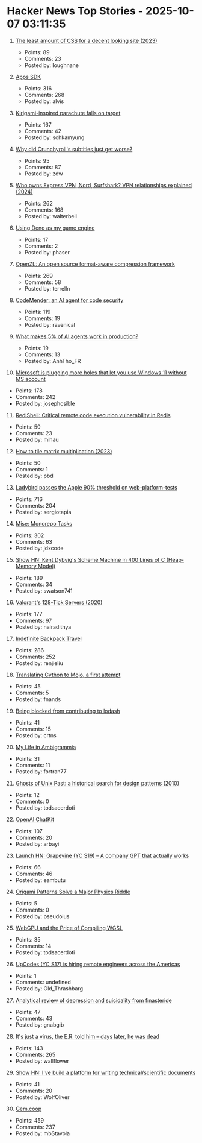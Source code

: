 # Hacker News Top Stories - 2025-10-07 03:11:35

1. [The least amount of CSS for a decent looking site (2023)](https://thecascade.dev/article/least-amount-of-css/)
   - Points: 89
   - Comments: 23
   - Posted by: loughnane

2. [Apps SDK](https://developers.openai.com/apps-sdk/)
   - Points: 316
   - Comments: 268
   - Posted by: alvis

3. [Kirigami-inspired parachute falls on target](https://physicsworld.com/a/kirigami-inspired-parachute-falls-on-target/)
   - Points: 167
   - Comments: 42
   - Posted by: sohkamyung

4. [Why did Crunchyroll's subtitles just get worse?](https://animebythenumbers.substack.com/p/worse-crunchyroll-subtitles)
   - Points: 95
   - Comments: 87
   - Posted by: zdw

5. [Who owns Express VPN, Nord, Surfshark? VPN relationships explained (2024)](https://windscribe.com/blog/the-vpn-relationship-map/)
   - Points: 262
   - Comments: 168
   - Posted by: walterbell

6. [Using Deno as my game engine](https://explodi.tubatuba.net/2025/09/26/using-deno-as-my-game-engine)
   - Points: 17
   - Comments: 2
   - Posted by: phaser

7. [OpenZL: An open source format-aware compression framework](https://engineering.fb.com/2025/10/06/developer-tools/openzl-open-source-format-aware-compression-framework/)
   - Points: 269
   - Comments: 58
   - Posted by: terrelln

8. [CodeMender: an AI agent for code security](https://deepmind.google/discover/blog/introducing-codemender-an-ai-agent-for-code-security/)
   - Points: 119
   - Comments: 19
   - Posted by: ravenical

9. [What makes 5% of AI agents work in production?](https://www.motivenotes.ai/p/what-makes-5-of-ai-agents-actually)
   - Points: 19
   - Comments: 13
   - Posted by: AnhTho_FR

10. [Microsoft is plugging more holes that let you use Windows 11 without MS account](https://www.theverge.com/news/793579/microsoft-windows-11-local-account-bypass-workaround-changes)
   - Points: 178
   - Comments: 242
   - Posted by: josephcsible

11. [RediShell: Critical remote code execution vulnerability in Redis](https://www.wiz.io/blog/wiz-research-redis-rce-cve-2025-49844)
   - Points: 50
   - Comments: 23
   - Posted by: mihau

12. [How to tile matrix multiplication (2023)](https://alvinwan.com/how-to-tile-matrix-multiplication/)
   - Points: 50
   - Comments: 1
   - Posted by: pbd

13. [Ladybird passes the Apple 90% threshold on web-platform-tests](https://twitter.com/awesomekling/status/1974781722953953601)
   - Points: 716
   - Comments: 204
   - Posted by: sergiotapia

14. [Mise: Monorepo Tasks](https://github.com/jdx/mise/discussions/6564)
   - Points: 302
   - Comments: 63
   - Posted by: jdxcode

15. [Show HN: Kent Dybvig's Scheme Machine in 400 Lines of C (Heap-Memory Model)](https://gist.github.com/swatson555/8cc36d8d022d7e5cc44a5edb2c4f7d0b)
   - Points: 189
   - Comments: 34
   - Posted by: swatson741

16. [Valorant's 128-Tick Servers (2020)](https://technology.riotgames.com/news/valorants-128-tick-servers)
   - Points: 177
   - Comments: 97
   - Posted by: nairadithya

17. [Indefinite Backpack Travel](https://jeremymaluf.com/onebag/)
   - Points: 286
   - Comments: 252
   - Posted by: renjieliu

18. [Translating Cython to Mojo, a first attempt](https://fnands.com/blog/2025/sklearn-mojo-dbscan-inner/)
   - Points: 45
   - Comments: 5
   - Posted by: fnands

19. [Being blocked from contributing to lodash](https://c.ruatta.com/on-being-blocked-from-contributing-to-lodash/)
   - Points: 41
   - Comments: 15
   - Posted by: crtns

20. [My Life in Ambigrammia](https://www.theatlantic.com/ideas/archive/2025/10/ambigrams-words-double-meanings-art/684404/)
   - Points: 31
   - Comments: 11
   - Posted by: fortran77

21. [Ghosts of Unix Past: a historical search for design patterns (2010)](https://lwn.net/Articles/411845/)
   - Points: 12
   - Comments: 0
   - Posted by: todsacerdoti

22. [OpenAI ChatKit](https://github.com/openai/chatkit-js)
   - Points: 107
   - Comments: 20
   - Posted by: arbayi

23. [Launch HN: Grapevine (YC S19) – A company GPT that actually works](https://getgrapevine.ai/)
   - Points: 66
   - Comments: 46
   - Posted by: eambutu

24. [Origami Patterns Solve a Major Physics Riddle](https://www.quantamagazine.org/origami-patterns-solve-a-major-physics-riddle-20251006/)
   - Points: 5
   - Comments: 0
   - Posted by: pseudolus

25. [WebGPU and the Price of Compiling WGSL](https://hugodaniel.com/posts/webgpu-diagnostics/)
   - Points: 35
   - Comments: 14
   - Posted by: todsacerdoti

26. [UpCodes (YC S17) is hiring remote engineers across the Americas](https://up.codes/careers?utm_source=HN)
   - Points: 1
   - Comments: undefined
   - Posted by: Old_Thrashbarg

27. [Analytical review of depression and suicidality from finasteride](https://www.psychiatrist.com/jcp/analytical-review-depression-suicidality-finasteride/)
   - Points: 47
   - Comments: 43
   - Posted by: gnabgib

28. [It's just a virus, the E.R. told him – days later, he was dead](https://www.nytimes.com/2025/10/05/well/sam-terblanche-virus-death-columbia.html)
   - Points: 143
   - Comments: 265
   - Posted by: wallflower

29. [Show HN: I've build a platform for writing technical/scientific documents](https://www.monsterwriter.com)
   - Points: 41
   - Comments: 20
   - Posted by: WolfOliver

30. [Gem.coop](https://gem.coop/)
   - Points: 459
   - Comments: 237
   - Posted by: mbStavola

